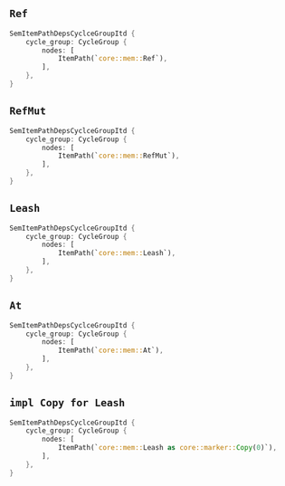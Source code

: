 ## `Ref`

```rust
SemItemPathDepsCyclceGroupItd {
    cycle_group: CycleGroup {
        nodes: [
            ItemPath(`core::mem::Ref`),
        ],
    },
}
```

## `RefMut`

```rust
SemItemPathDepsCyclceGroupItd {
    cycle_group: CycleGroup {
        nodes: [
            ItemPath(`core::mem::RefMut`),
        ],
    },
}
```

## `Leash`

```rust
SemItemPathDepsCyclceGroupItd {
    cycle_group: CycleGroup {
        nodes: [
            ItemPath(`core::mem::Leash`),
        ],
    },
}
```

## `At`

```rust
SemItemPathDepsCyclceGroupItd {
    cycle_group: CycleGroup {
        nodes: [
            ItemPath(`core::mem::At`),
        ],
    },
}
```

## `impl Copy for Leash`

```rust
SemItemPathDepsCyclceGroupItd {
    cycle_group: CycleGroup {
        nodes: [
            ItemPath(`core::mem::Leash as core::marker::Copy(0)`),
        ],
    },
}
```
